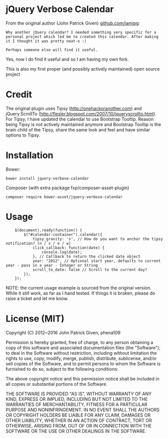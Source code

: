 # jQuery Verbose Calendar


From the original author (John Patrick Given) [github.com/iamjpg](https://github.com/iamjpg):
```
Why another jQuery calendar? I needed something very specific for a personal project which led me to created this calendar. After making it I thought it was pretty neat-o :)

Perhaps someone else will find it useful.
```
Yes, now I do find it useful and so I am having my own fork.

This is also my first proper (and possibly actively maintained) open source project

# Credit

The original plugin uses Tipsy (http://onehackoranother.com) and jQuery.ScrollTo (http://flesler.blogspot.com/2007/10/jqueryscrollto.html). For Tipsy, I have updated the calendar to use Bootstrap Tooltip. Reason being Tipsy is not actively maintained anymore and Bootstrap Tooltip is the brain child of the Tipsy, share the same look and feel and have similar options to Tipsy.

# Installation
Bower:
```
bower install jquery-verbose-calendar
```
Composer (with extra package fxp/composer-asset-plugin)
```
composer require bower-asset/jquery-verbose-calendar
```

# Usage
```
    $(document).ready(function() {
    	$("#calendar-container").calendar({
			tipsy_gravity: 's', // How do you want to anchor the tipsy notification? (n / s / e / w)
			click_callback: function(date) {
                console.log(date);
            }, // Callback to return the clicked date object
			year: "2012", // Optional start year, defaults to current year - pass in a year - Integer or String
			scroll_to_date: false // Scroll to the current day?
		});
	});
 ```

NOTE: the current usage example is sourced from the original version. While it still work, as far as I hand tested. If things it is broken, please do raise a ticket and let me know.

# License (MIT)

Copyright (C) 2012~2016 John Patrick Given, phena109

Permission is hereby granted, free of charge, to any person obtaining a copy of this software and associated documentation files (the "Software"), to deal in the Software without restriction, including without limitation the rights to use, copy, modify, merge, publish, distribute, sublicense, and/or sell copies of the Software, and to permit persons to whom the Software is furnished to do so, subject to the following conditions:

The above copyright notice and this permission notice shall be included in all copies or substantial portions of the Software.

THE SOFTWARE IS PROVIDED "AS IS", WITHOUT WARRANTY OF ANY KIND, EXPRESS OR IMPLIED, INCLUDING BUT NOT LIMITED TO THE WARRANTIES OF MERCHANTABILITY, FITNESS FOR A PARTICULAR PURPOSE AND NONINFRINGEMENT. IN NO EVENT SHALL THE AUTHORS OR COPYRIGHT HOLDERS BE LIABLE FOR ANY CLAIM, DAMAGES OR OTHER LIABILITY, WHETHER IN AN ACTION OF CONTRACT, TORT OR OTHERWISE, ARISING FROM, OUT OF OR IN CONNECTION WITH THE SOFTWARE OR THE USE OR OTHER DEALINGS IN THE SOFTWARE.

